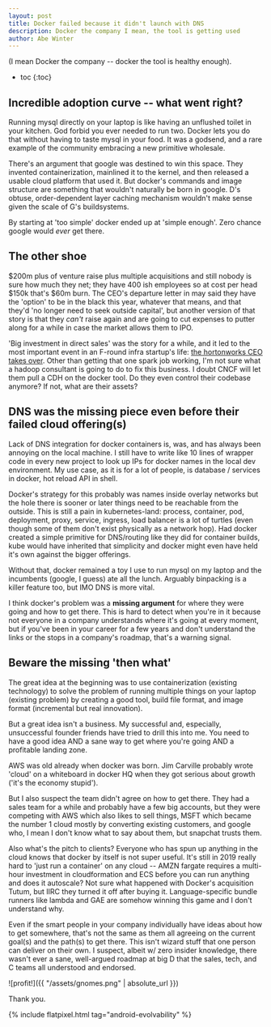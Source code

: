 ```yaml
---
layout: post
title: Docker failed because it didn't launch with DNS
description: Docker the company I mean, the tool is getting used
author: Abe Winter
---
```


(I mean Docker the company -- docker the tool is healthy enough).

* toc
{:toc}

## Incredible adoption curve -- what went right?

Running mysql directly on your laptop is like having an unflushed toilet in your kitchen. God forbid you ever needed to run two. Docker lets you do that without having to taste mysql in your food. It was a godsend, and a rare example of the community embracing a new primitive wholesale.

There's an argument that google was destined to win this space. They invented containerization, mainlined it to the kernel, and then released a usable cloud platform that used it. But docker's commands and image structure are something that wouldn't naturally be born in google. D's obtuse, order-dependent layer caching mechanism wouldn't make sense given the scale of G's buildsystems.

By starting at 'too simple' docker ended up at 'simple enough'. Zero chance google would *ever* get there.

## The other shoe

$200m plus of venture raise plus multiple acquisitions and still nobody is sure how much they net; they have 400 ish employees so at cost per head $150k that's $60m burn. The CEO's departure letter in may said they have the 'option' to be in the black this year, whatever that means, and that they'd 'no longer need to seek outside capital', but another version of that story is that they *can't* raise again and are going to cut expenses to putter along for a while in case the market allows them to IPO.

'Big investment in direct sales' was the story for a while, and it led to the most important event in an F-round infra startup's life: [the hortonworks CEO takes over](https://techcrunch.com/2019/05/08/steve-singh-stepping-down-as-docker-ceo/). Other than getting that one spark job working, I'm not sure what a hadoop consultant is going to do to fix this business. I doubt CNCF will let them pull a CDH on the docker tool. Do they even control their codebase anymore? If not, what are their assets?

## DNS was the missing piece even before their failed cloud offering(s)

Lack of DNS integration for docker containers is, was, and has always been annoying on the local machine. I still have to write like 10 lines of wrapper code in every new project to look up IPs for docker names in the local dev environment. My use case, as it is for a lot of people, is database / services in docker, hot reload API in shell.

Docker's strategy for this probably was names inside overlay networks but the hole there is sooner or later things need to be reachable from the outside. This is still a pain in kubernetes-land: process, container, pod, deployment, proxy, service, ingress, load balancer is a lot of turtles (even though some of them don't exist physically as a network hop). Had docker created a simple primitive for DNS/routing like they did for container builds, kube would have inherited that simplicity and docker might even have held it's own against the bigger offerings.

Without that, docker remained a toy I use to run mysql on my laptop and the incumbents (google, I guess) ate all the lunch. Arguably binpacking is a killer feature too, but IMO DNS is more vital.

I think docker's problem was a **missing argument** for where they were going and how to get there. This is hard to detect when you're in it because not everyone in a company understands where it's going at every moment, but if you've been in your career for a few years and don't understand the links or the stops in a company's roadmap, that's a warning signal.

## Beware the missing 'then what'

The great idea at the beginning was to use containerization (existing technology) to solve the problem of running multiple things on your laptop (existing problem) by creating a good tool, build file format, and image format (incremental but real innovation).

But a great idea isn't a business. My successful and, especially, unsuccessful founder friends have tried to drill this into me. You need to have a good idea AND a sane way to get where you're going AND a profitable landing zone.

AWS was old already when docker was born. Jim Carville probably wrote 'cloud' on a whiteboard in docker HQ when they got serious about growth ('it's the economy stupid').

But I also suspect the team didn't agree on how to get there. They had a sales team for a while and probably have a few big accounts, but they were competing with AWS which also likes to sell things, MSFT which became the number 1 cloud mostly by converting existing customers, and google who, I mean I don't know what to say about them, but snapchat trusts them.

Also what's the pitch to clients? Everyone who has spun up anything in the cloud knows that docker by itself is not super useful. It's still in 2019 really hard to 'just run a container' on any cloud -- AMZN fargate requires a multi-hour investment in cloudformation and ECS before you can run anything and does it autoscale? Not sure what happened with Docker's acquisition Tutum, but IIRC they turned it off after buying it. Language-specific bundle runners like lambda and GAE are somehow winning this game and I don't understand why.

Even if the smart people in your company individually have ideas about how to get somewhere, that's not the same as them all agreeing on the current goal(s) and the path(s) to get there. This isn't wizard stuff that one person can deliver on their own. I suspect, albeit w/ zero insider knowledge, there wasn't ever a sane, well-argued roadmap at big D that the sales, tech, and C teams all understood and endorsed.

![profit!]({{ "/assets/gnomes.png" | absolute_url }})

Thank you.

{% include flatpixel.html tag="android-evolvability" %}
